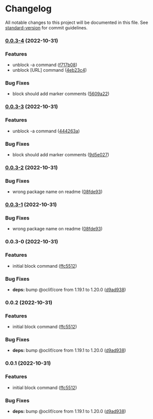 # Changelog

All notable changes to this project will be documented in this file. See [standard-version](https://github.com/conventional-changelog/standard-version) for commit guidelines.

### [0.0.3-4](https://github.com/karlmarxlopez/deep-work-cli/compare/v0.0.3-2...v0.0.3-4) (2022-10-31)


### Features

* unblock -a command ([f717b08](https://github.com/karlmarxlopez/deep-work-cli/commit/f717b0845087e271d4af293cdacc25020f333320))
* unblock [URL] command ([4eb23c4](https://github.com/karlmarxlopez/deep-work-cli/commit/4eb23c437269a0fc71ab42934a6e5fc8ee399a10))


### Bug Fixes

* block should add marker comments ([5609a22](https://github.com/karlmarxlopez/deep-work-cli/commit/5609a2232b24a9748389465d426fe74dcb5c0190))

### [0.0.3-3](https://github.com/karlmarxlopez/deep-work-cli/compare/v0.0.3-2...v0.0.3-3) (2022-10-31)


### Features

* unblock -a command ([444263a](https://github.com/karlmarxlopez/deep-work-cli/commit/444263a4451a141cb294a0ea7f57508bb0c1631c))


### Bug Fixes

* block should add marker comments ([9d5e027](https://github.com/karlmarxlopez/deep-work-cli/commit/9d5e0279f257d563f56dfc33f33467a7799c0d92))

### [0.0.3-2](https://github.com/karlmarxlopez/deep-work-cli/compare/v0.0.3-0...v0.0.3-2) (2022-10-31)


### Bug Fixes

* wrong package name on readme ([08fde93](https://github.com/karlmarxlopez/deep-work-cli/commit/08fde938743a1d862f9e377b6d686769ca4b562c))

### [0.0.3-1](https://github.com/karlmarxlopez/deep-work-cli/compare/v0.0.3-0...v0.0.3-1) (2022-10-31)


### Bug Fixes

* wrong package name on readme ([08fde93](https://github.com/karlmarxlopez/deep-work-cli/commit/08fde938743a1d862f9e377b6d686769ca4b562c))

### 0.0.3-0 (2022-10-31)


### Features

* initial block command ([ffc5512](https://github.com/karlmarxlopez/deep-work-cli/commit/ffc551285de27463d148fce6684399bb45ce301f))


### Bug Fixes

* **deps:** bump @oclif/core from 1.19.1 to 1.20.0 ([d9ad938](https://github.com/karlmarxlopez/deep-work-cli/commit/d9ad938428acfebd2e469ddf6d255c0bd364728a))

### 0.0.2 (2022-10-31)


### Features

* initial block command ([ffc5512](https://github.com/karlmarxlopez/deep-work-cli/commit/ffc551285de27463d148fce6684399bb45ce301f))


### Bug Fixes

* **deps:** bump @oclif/core from 1.19.1 to 1.20.0 ([d9ad938](https://github.com/karlmarxlopez/deep-work-cli/commit/d9ad938428acfebd2e469ddf6d255c0bd364728a))

### 0.0.1 (2022-10-31)


### Features

* initial block command ([ffc5512](https://github.com/karlmarxlopez/deep-work-cli/commit/ffc551285de27463d148fce6684399bb45ce301f))


### Bug Fixes

* **deps:** bump @oclif/core from 1.19.1 to 1.20.0 ([d9ad938](https://github.com/karlmarxlopez/deep-work-cli/commit/d9ad938428acfebd2e469ddf6d255c0bd364728a))
